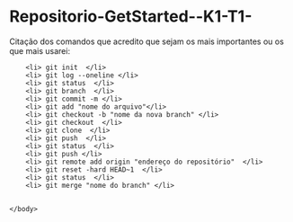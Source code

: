 # Repositorio-GetStarted--K1-T1-

<html>
    <body>
    Citação dos comandos que acredito que sejam os mais importantes ou os que mais usarei:

        <li> git init  </li>
        <li> git log --oneline </li>
        <li> git status  </li>
        <li> git branch  </li>
        <li> git commit -m </li>
        <li> git add "nome do arquivo"</li>
        <li> git checkout -b "nome da nova branch" </li>
        <li> git checkout  </li>
        <li> git clone  </li>
        <li> git push  </li>
        <li> git status  </li>
        <li> git push </li>
        <li> git remote add origin "endereço do repositório"  </li>
        <li> git reset -hard HEAD~1  </li>
        <li> git status  </li>
        <li> git merge "nome do branch" </li>


    </body>

</html>
